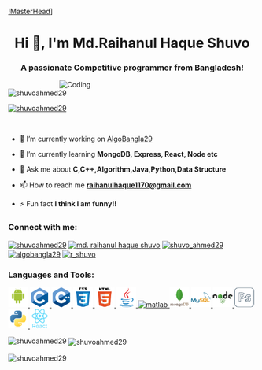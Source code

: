 [!MasterHead](https://scontent.fdac90-1.fna.fbcdn.net/v/t39.30808-6/387076042_1472470320242606_3401169763655597578_n.jpg?_nc_cat=111&ccb=1-7&_nc_sid=5f2048&_nc_ohc=fUg0vuFfauMAX9FVcf7&_nc_ht=scontent.fdac90-1.fna&oh=00_AfBHVSUmhoif2RTi7nO-0paOV-zx6SwKAkzcOfzjRwmS1A&oe=66062248)]
<h1 align="center">Hi 👋, I'm Md.Raihanul Haque Shuvo</h1>
<h3 align="center">A passionate Competitive programmer from Bangladesh!</h3>
<img align="right" alt="Coding" width="400" src="https://scontent.fdac90-1.fna.fbcdn.net/v/t39.30808-6/387076042_1472470320242606_3401169763655597578_n.jpg?_nc_cat=111&ccb=1-7&_nc_sid=5f2048&_nc_ohc=fUg0vuFfauMAX9FVcf7&_nc_ht=scontent.fdac90-1.fna&oh=00_AfBHVSUmhoif2RTi7nO-0paOV-zx6SwKAkzcOfzjRwmS1A&oe=66062248">

<p align="left"> <img src="https://komarev.com/ghpvc/?username=shuvoahmed29&label=Profile%20views&color=0e75b6&style=flat" alt="shuvoahmed29" /> </p>

<p align="left"> <a href="https://github.com/ryo-ma/github-profile-trophy"><img src="https://github-profile-trophy.vercel.app/?username=shuvoahmed29" alt="shuvoahmed29" /></a> </p>

<p align="left"> <a href="https://twitter.com/" target="blank"><img src="https://img.shields.io/twitter/follow/?logo=twitter&style=for-the-badge" alt="" /></a> </p>

- 🔭 I’m currently working on [AlgoBangla29](https://www.youtube.com/@algobangla29)

- 🌱 I’m currently learning **MongoDB, Express, React, Node etc**

- 💬 Ask me about **C,C++,Algorithm,Java,Python,Data Structure**

- 📫 How to reach me **raihanulhaque1170@gmail.com**

- ⚡ Fun fact **I think I am funny!!**

<h3 align="left">Connect with me:</h3>
<p align="left">
<a href="https://linkedin.com/in/shuvoahmed29" target="blank"><img align="center" src="https://raw.githubusercontent.com/rahuldkjain/github-profile-readme-generator/master/src/images/icons/Social/linked-in-alt.svg" alt="shuvoahmed29" height="30" width="40" /></a>
<a href="https://www.facebook.com/Shuvo.CSE.PUST/" target="blank"><img align="center" src="https://raw.githubusercontent.com/rahuldkjain/github-profile-readme-generator/master/src/images/icons/Social/facebook.svg" alt="md. raihanul haque shuvo" height="30" width="40" /></a>
<a href="https://instagram.com/shuvo_ahmed29" target="blank"><img align="center" src="https://raw.githubusercontent.com/rahuldkjain/github-profile-readme-generator/master/src/images/icons/Social/instagram.svg" alt="shuvo_ahmed29" height="30" width="40" /></a>
<a href="https://www.youtube.com/@algobangla29" target="blank"><img align="center" src="https://raw.githubusercontent.com/rahuldkjain/github-profile-readme-generator/master/src/images/icons/Social/youtube.svg" alt="algobangla29" height="30" width="40" /></a>
<a href="https://www.hackerrank.com/r_shuvo" target="blank"><img align="center" src="https://raw.githubusercontent.com/rahuldkjain/github-profile-readme-generator/master/src/images/icons/Social/hackerrank.svg" alt="r_shuvo" height="30" width="40" /></a>
</p>

<h3 align="left">Languages and Tools:</h3>
<p align="left"> <a href="https://developer.android.com" target="_blank" rel="noreferrer"> <img src="https://raw.githubusercontent.com/devicons/devicon/master/icons/android/android-original-wordmark.svg" alt="android" width="40" height="40"/> </a> <a href="https://www.cprogramming.com/" target="_blank" rel="noreferrer"> <img src="https://raw.githubusercontent.com/devicons/devicon/master/icons/c/c-original.svg" alt="c" width="40" height="40"/> </a> <a href="https://www.w3schools.com/cpp/" target="_blank" rel="noreferrer"> <img src="https://raw.githubusercontent.com/devicons/devicon/master/icons/cplusplus/cplusplus-original.svg" alt="cplusplus" width="40" height="40"/> </a> <a href="https://www.w3schools.com/css/" target="_blank" rel="noreferrer"> <img src="https://raw.githubusercontent.com/devicons/devicon/master/icons/css3/css3-original-wordmark.svg" alt="css3" width="40" height="40"/> </a> <a href="https://www.w3.org/html/" target="_blank" rel="noreferrer"> <img src="https://raw.githubusercontent.com/devicons/devicon/master/icons/html5/html5-original-wordmark.svg" alt="html5" width="40" height="40"/> </a> <a href="https://www.java.com" target="_blank" rel="noreferrer"> <img src="https://raw.githubusercontent.com/devicons/devicon/master/icons/java/java-original.svg" alt="java" width="40" height="40"/> </a> <a href="https://www.mathworks.com/" target="_blank" rel="noreferrer"> <img src="https://upload.wikimedia.org/wikipedia/commons/2/21/Matlab_Logo.png" alt="matlab" width="40" height="40"/> </a> <a href="https://www.mongodb.com/" target="_blank" rel="noreferrer"> <img src="https://raw.githubusercontent.com/devicons/devicon/master/icons/mongodb/mongodb-original-wordmark.svg" alt="mongodb" width="40" height="40"/> </a> <a href="https://www.mysql.com/" target="_blank" rel="noreferrer"> <img src="https://raw.githubusercontent.com/devicons/devicon/master/icons/mysql/mysql-original-wordmark.svg" alt="mysql" width="40" height="40"/> </a> <a href="https://nodejs.org" target="_blank" rel="noreferrer"> <img src="https://raw.githubusercontent.com/devicons/devicon/master/icons/nodejs/nodejs-original-wordmark.svg" alt="nodejs" width="40" height="40"/> </a> <a href="https://www.photoshop.com/en" target="_blank" rel="noreferrer"> <img src="https://raw.githubusercontent.com/devicons/devicon/master/icons/photoshop/photoshop-line.svg" alt="photoshop" width="40" height="40"/> </a> <a href="https://www.python.org" target="_blank" rel="noreferrer"> <img src="https://raw.githubusercontent.com/devicons/devicon/master/icons/python/python-original.svg" alt="python" width="40" height="40"/> </a> <a href="https://reactjs.org/" target="_blank" rel="noreferrer"> <img src="https://raw.githubusercontent.com/devicons/devicon/master/icons/react/react-original-wordmark.svg" alt="react" width="40" height="40"/> </a> </p>

<p><img align="left" src="https://github-readme-stats.vercel.app/api/top-langs?username=shuvoahmed29&show_icons=true&locale=en&layout=compact" alt="shuvoahmed29" /></p>

<p>&nbsp;<img align="center" src="https://github-readme-stats.vercel.app/api?username=shuvoahmed29&show_icons=true&locale=en" alt="shuvoahmed29" /></p>

<p><img align="center" src="https://github-readme-streak-stats.herokuapp.com/?user=shuvoahmed29&" alt="shuvoahmed29" /></p>

